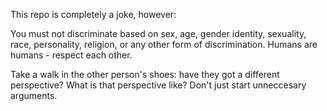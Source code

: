 This repo is completely a joke, however:

You must not discriminate based on sex, age, gender identity, sexuality, race, personality, religion, or any other form of discrimination.
Humans are humans - respect each other.

Take a walk in the other person's shoes: have they got a different perspective? What is that perspective like?
Don't just start unneccesary arguments.
